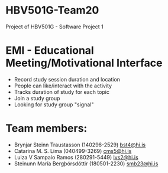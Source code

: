 # HBV501G-Team20
Project of HBV501G - Software Project 1

# EMI - Educational Meeting/Motivational Interface
- Record study session duration and location
- People can like/interact with the activity
- Tracks duration of study for each topic
- Join a study group
- Looking for study group "signal"

# Team members:
- Brynjar Steinn Traustasson (140296-2529) bst4@hi.is
- Catarina M. S. Lima (040499-3269) cms5@hi.is
- Luiza V Sampaio Ramos (280291-5449) lvs2@hi.is
- Steinunn María Bergþórsdóttir (180501-2230) smb23@hi.is
